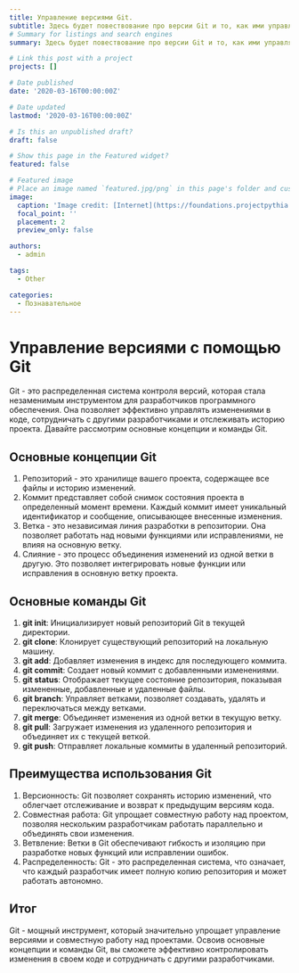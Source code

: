 ```yaml
---
title: Управление версиями Git.
subtitle: Здесь будет повествование про версии Git и то, как ими управлять.
# Summary for listings and search engines
summary: Здесь будет повествование про версии Git и то, как ими управлять.

# Link this post with a project
projects: []

# Date published
date: '2020-03-16T00:00:00Z'

# Date updated
lastmod: '2020-03-16T00:00:00Z'

# Is this an unpublished draft?
draft: false

# Show this page in the Featured widget?
featured: false

# Featured image
# Place an image named `featured.jpg/png` in this page's folder and customize its options here.
image:
  caption: 'Image credit: [Internet](https://foundations.projectpythia.org/_images/GitHub-logo.png)'
  focal_point: ''
  placement: 2
  preview_only: false

authors:
  - admin

tags:
  - Other

categories:
  - Познавательное
---
```

# Управление версиями с помощью Git
 
Git - это распределенная система контроля версий, которая стала незаменимым инструментом для разработчиков программного обеспечения. Она позволяет эффективно управлять изменениями в коде, сотрудничать с другими разработчиками и отслеживать историю проекта. Давайте рассмотрим основные концепции и команды Git.
 
## Основные концепции Git
 
1. Репозиторий - это хранилище вашего проекта, содержащее все файлы и историю изменений.
2. Коммит представляет собой снимок состояния проекта в определенный момент времени. Каждый коммит имеет уникальный идентификатор и сообщение, описывающее внесенные изменения.
3. Ветка - это независимая линия разработки в репозитории. Она позволяет работать над новыми функциями или исправлениями, не влияя на основную ветку.
4. Слияние - это процесс объединения изменений из одной ветки в другую. Это позволяет интегрировать новые функции или исправления в основную ветку проекта.

## Основные команды Git
1. **git init**: Инициализирует новый репозиторий Git в текущей директории.
2. **git clone**: Клонирует существующий репозиторий на локальную машину.
3. **git add**: Добавляет изменения в индекс для последующего коммита.
4. **git commit**: Создает новый коммит с добавленными изменениями.
5. **git status**: Отображает текущее состояние репозитория, показывая измененные, добавленные и удаленные файлы.
6. **git branch**: Управляет ветками, позволяет создавать, удалять и переключаться между ветками.
7. **git merge**: Объединяет изменения из одной ветки в текущую ветку.
8. **git pull**: Загружает изменения из удаленного репозитория и объединяет их с текущей веткой.
9. **git push**: Отправляет локальные коммиты в удаленный репозиторий.
 
## Преимущества использования Git
 
1. Версионность: Git позволяет сохранять историю изменений, что облегчает отслеживание и возврат к предыдущим версиям кода.
2. Совместная работа: Git упрощает совместную работу над проектом, позволяя нескольким разработчикам работать параллельно и объединять свои изменения.
3. Ветвление: Ветки в Git обеспечивают гибкость и изоляцию при разработке новых функций или исправлении ошибок.
4. Распределенность: Git - это распределенная система, что означает, что каждый разработчик имеет полную копию репозитория и может работать автономно.
 
## Итог
Git - мощный инструмент, который значительно упрощает управление версиями и совместную работу над проектами. Освоив основные концепции и команды Git, вы сможете эффективно контролировать изменения в своем коде и сотрудничать с другими разработчиками.
 
